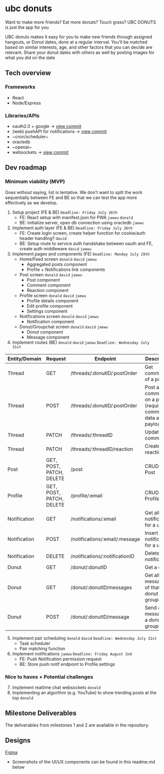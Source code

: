 # ubc donuts

Want to make more friends? Eat more donuts? Touch grass? UBC DONUTS is just the app for you

UBC donuts makes it easy for you to make new friends through assigned hangouts, or Donut dates, done at a regular interval. You'll be matched based on similar interests, age, and other factors that you can decide are relevant. Share your donut dates with others as well by posting images for what you did on the date

## Tech overview
### Frameworks
- React
- Node/Express

### Libraries/APIs
- oauth2.0 + google -> [view commit](https://github.com/naijwu/donut/commit/56050168f4bbe2c6a9dd1182b818ff8da63395a9)
- (web) pushAPI for notifications -> [view commit](https://github.com/naijwu/donut/commit/41717a2f3bbe7d73ed1eeaf3bbb1e380ce8ff351)
- ~cron/scheduler~
- oracledb
- ~openai~
- websockets -> [view commit](https://github.com/naijwu/donut/commit/8a93afc77551efc21514066338ce42aec4c1999a)

## Dev roadmap
### Minimum viability (MVP)
Goes without saying, list is tentative. We don't want to split the work sequentially between FE and BE so that we can test the app more effectively as we develop. 
1. Setup project (FE & BE) `Deadline: Friday July 26th`
    - FE: React setup with manifest.json for PWA `jaewu` `donald`
    - BE: Initialize server, open db connection using oracledb `jaewu`
2. Implement auth layer (FE & BE) `Deadline: Friday July 26th`
    - FE: Create login screen, create helper function for cookie/auth header handling? `david`
    - BE: Setup route to service auth handshake between oauth and FE, create auth middleware `david` `jaewu`
3. Implement pages and components (FE) `Deadline: Monday July 29th`
    - Home/Feed screen `donald` `david` `jaewu`
       - Aggregated posts component
       - Profile + Notifications link components
    - Post screen `donald` `david` `jaewu`
       - Post component
       - Comment component
       - Reaction component
    - Profile screen `donald` `david` `jaewu`
       - Profile details component
       - Edit profile component
       - Settings component
    - Notifications screen `donald` `david` `jaewu`
       - Notification component
    - Donut/Groupchat screen `donald` `david` `jaewu`
       - Donut component
       - Message component 
4. Implement routes (BE) `donald` `david` `jaewu` `Deadline: Wednesday July 31st`

| Entity/Domain  | Request | Endpoint | Description |
| ------------- | --------- | -------|------|
| Thread  | GET  | /threads/:donutID/:postOrder | Get comments of a post |
| Thread  | POST  | /threads/:donutID/:postOrder | Post a comment on a post (requires comment data as payload) |
| Thread  | PATCH  | /threads/:threadID | Update a comment |
| Thread  | PATCH  | /threads/:threadID/reaction | Create a reaction |
| Post  | GET, POST, PATCH, DELETE | /post | CRUD a Post |
| Profile  | GET, POST, PATCH, DELETE  | /profile/:email | CRUD a Profile |
| Notification  | GET  | /notifications/:email | Get all notifications for a user |
| Notification  | POST  | /notifications/:email/:message | Insert a new notification for a user |
| Notification  | DELETE  | /notifications/:notificationID | Delete a notification |
| Donut  | GET | /donut/:donutID | Get a donut |
| Donut  | GET  | /donut/:donutID/messages | Get all messages of that donut groupchat |
| Donut  | POST  | /donut/:donutID/message | Send a message to a donut groupchat |

5. Implement pair scheduling `donald` `david` `Deadline: Wednesday July 31st`
    - Task scheduler
    - Pair matching function
6. Implement notifications `jaewu` `Deadline: Friday August 2nd`
    - FE: Push Notification permission request
    - BE: Store push notif endpoint to Profile.settings
### Nice to haves + Potential challenges
7. Implement realtime chat websockets `donald`
8. Implementing an algorithm (e.g. YouTube) to show trending posts at the top `donald`

## Milestone Deliverables
The deliverables from milestones 1 and 2 are available in the repository.

## Designs
[Figma](https://www.figma.com/design/5MwsKv2K0UF992YiA5SHGG/UBC-Donut?node-id=0-1&t=1UEKMSak5VygBJRv-0)
- Screenshots of the UI/UX components can be found in this readme.md below
